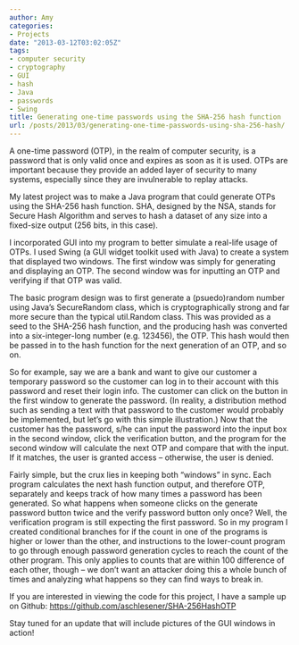 ```yaml
---
author: Amy
categories:
- Projects
date: "2013-03-12T03:02:05Z"
tags:
- computer security
- cryptography
- GUI
- hash
- Java
- passwords
- Swing
title: Generating one-time passwords using the SHA-256 hash function
url: /posts/2013/03/generating-one-time-passwords-using-sha-256-hash/
---
```


A one-time password (OTP), in the realm of computer security, is a password that is only valid once and expires as soon as it is used. OTPs are important because they provide an added layer of security to many systems, especially since they are invulnerable to replay attacks.

My latest project was to make a Java program that could generate OTPs using the SHA-256 hash function. SHA, designed by the NSA, stands for Secure Hash Algorithm and serves to hash a dataset of any size into a fixed-size output (256 bits, in this case).

I incorporated GUI into my program to better simulate a real-life usage of OTPs. I used Swing (a GUI widget toolkit used with Java) to create a system that displayed two windows. The first window was simply for generating and displaying an OTP. The second window was for inputting an OTP and verifying if that OTP was valid.

The basic program design was to first generate a (psuedo)random number using Java&#8217;s SecureRandom class, which is cryptographically strong and far more secure than the typical util.Random class. This was provided as a seed to the SHA-256 hash function, and the producing hash was converted into a six-integer-long number (e.g. 123456), the OTP. This hash would then be passed in to the hash function for the next generation of an OTP, and so on.

So for example, say we are a bank and want to give our customer a temporary password so the customer can log in to their account with this password and reset their login info. The customer can click on the button in the first window to generate the password. (In reality, a distribution method such as sending a text with that password to the customer would probably be implemented, but let&#8217;s go with this simple illustration.) Now that the customer has the password, s/he can input the password into the input box in the second window, click the verification button, and the program for the second window will calculate the next OTP and compare that with the input. If it matches, the user is granted access &#8211; otherwise, the user is denied.

Fairly simple, but the crux lies in keeping both &#8220;windows&#8221; in sync. Each program calculates the next hash function output, and therefore OTP, separately and keeps track of how many times a password has been generated. So what happens when someone clicks on the generate password button twice and the verify password button only once? Well, the verification program is still expecting the first password. So in my program I created conditional branches for if the count in one of the programs is higher or lower than the other, and instructions to the lower-count program to go through enough password generation cycles to reach the count of the other program. This only applies to counts that are within 100 difference of each other, though &#8211; we don&#8217;t want an attacker doing this a whole bunch of times and analyzing what happens so they can find ways to break in.

If you are interested in viewing the code for this project, I have a sample up on Github: <a title="https://github.com/aschlesener/SHA-256HashOTP" href="https://github.com/aschlesener/SHA-256HashOTP" target="_blank">https://github.com/aschlesener/SHA-256HashOTP</a>

Stay tuned for an update that will include pictures of the GUI windows in action!